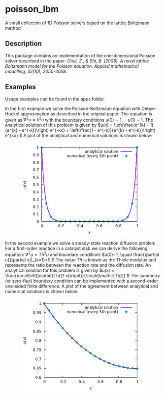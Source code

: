 # poisson_lbm

A small collection of 1D Poisson solvers based on the lattice Boltzmann method

## Description

This package contains an implementation of the one-dimensional Poisson solver described in the paper: *Chai, Z., & Shi, B. (2008). A novel lattice Boltzmann model for the Poisson equation. Applied mathematical modelling, 32(10), 2050-2058*.

## Examples

Usage examples can be found in the apps folder.

In the first example we solve the Poisson-Boltzmann equation with Debye-Huckel approximation as described in the original paper. The equation is given as $\nabla^2 u = k^2 u$ with the boundary conditions $u(0)=1, \quad u(1)=1.$
The analytical solution of this problem is given by $u(x) = \left(\frac{e^{k} - 1}{e^{k} - e^{-k}}\right) e^{-kx} + \left(\frac{1 - e^{-k}}{e^{k} - e^{-k}}\right) e^{kx}.$ A plot of the analytical and numerical solutions is shown below: 

<p align="center">
  <img width="400" height="300" src="/img/example1.png">
</p>

In the second example we solve a steady-state reaction diffusion problem. For a first-order reaction in a catalyst slab we can derive the following equation:
$\nabla^2 u = \mathit{Th}^2 u$ and boundary conditions $u(0)=1, \quad \frac{\partial u}{\partial x}|_{x=1}=0.$ The value *Th* is known as the Thiele modulus and represents the ratio between the reaction rate and the diffusion rate. An analytical solution for this problem is given by $u(x) = \frac{\cosh\left(\mathit{Th}(1-x)\right)}{\cosh(\mathit{Th})}.$ 
The symmetry (or zero-flux) boundary condition can be implemented with a second-order one-sided finite difference. A plot of the agreement between analytical and numerical solutions is shown below:
<p align="center">
  <img width="400" height="300" src="/img/example2.png">
</p>